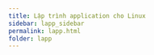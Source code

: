 ```yaml
---
title: Lập trình application cho Linux
sidebar: lapp_sidebar
permalink: lapp.html
folder: lapp
---
```


